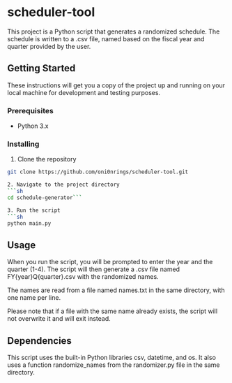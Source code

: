# scheduler-tool

This project is a Python script that generates a randomized schedule. The schedule is written to a .csv file, named based on the fiscal year and quarter provided by the user.

## Getting Started

These instructions will get you a copy of the project up and running on your local machine for development and testing purposes.

### Prerequisites

- Python 3.x

### Installing

1. Clone the repository
```sh
git clone https://github.com/oni0nrings/scheduler-tool.git

2. Navigate to the project directory
```sh
cd schedule-generator```

3. Run the script
```sh
python main.py
```

## Usage

When you run the script, you will be prompted to enter the year and the quarter (1-4). The script will then generate a .csv file named FY{year}Q{quarter}.csv with the randomized names.

The names are read from a file named names.txt in the same directory, with one name per line.

Please note that if a file with the same name already exists, the script will not overwrite it and will exit instead.

## Dependencies

This script uses the built-in Python libraries csv, datetime, and os. It also uses a function randomize_names from the randomizer.py file in the same directory.
